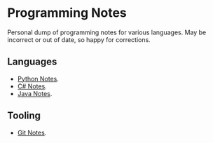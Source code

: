 Programming Notes
=================

Personal dump of programming notes for various languages. May be incorrect or
out of date, so happy for corrections.

Languages
---------

* [Python Notes].
* [C# Notes].
* [Java Notes].

Tooling
-------

* [Git Notes].


[Python Notes]: python_notes.md
[C# Notes]: csharp_notes.md
[Java Notes]: java_notes.md

[Git Notes]: git_notes.md

